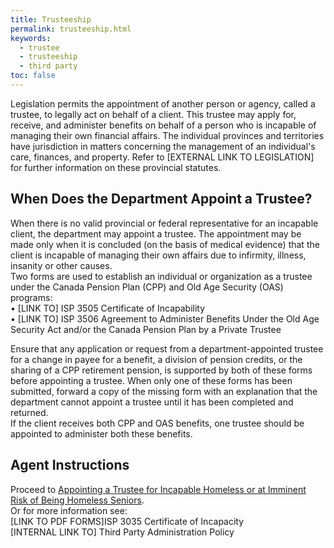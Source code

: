 ```yaml
---
title: Trusteeship
permalink: trusteeship.html
keywords: 
  - trustee
  - trusteeship
  - third party
toc: false
---
```



Legislation permits the appointment of another person or agency, called a trustee, to legally act on behalf of a client. This trustee may apply for, receive, and administer benefits on behalf of a person who is incapable of managing their own financial affairs. The individual provinces and territories have jurisdiction in matters concerning the management of an individual's care, finances, and property. Refer to [EXTERNAL LINK TO LEGISLATION] for further information on these provincial statutes.  

## When Does the Department Appoint a Trustee?   
When there is no valid provincial or federal representative for an incapable client, the department may appoint a trustee. The appointment may be made only when it is concluded (on the basis of medical evidence) that the client is incapable of managing their own affairs due to infirmity, illness, insanity or other causes.  
Two forms are used to establish an individual or organization as a trustee under the Canada Pension Plan (CPP) and Old Age Security (OAS) programs:   
•	[LINK TO] ISP 3505 Certificate of Incapability   
•	[LINK TO] ISP 3506 Agreement to Administer Benefits Under the Old Age Security Act and/or the Canada Pension Plan by a Private Trustee  

Ensure that any application or request from a department-appointed trustee for a change in payee for a benefit, a division of pension credits, or the sharing of a CPP retirement pension, is supported by both of these forms before appointing a trustee. When only one of these forms has been submitted, forward a copy of the missing form with an explanation that the department cannot appoint a trustee until it has been completed and returned.   
If the client receives both CPP and OAS benefits, one trustee should be appointed to administer both these benefits.   

## Agent Instructions  

Proceed to [Appointing a Trustee for Incapable Homeless or at Imminent Risk of Being Homeless Seniors](appointing.html).   
Or for more information see:  
[LINK TO PDF FORMS]ISP 3035 Certificate of Incapacity  
[INTERNAL LINK TO] Third Party Administration Policy   

